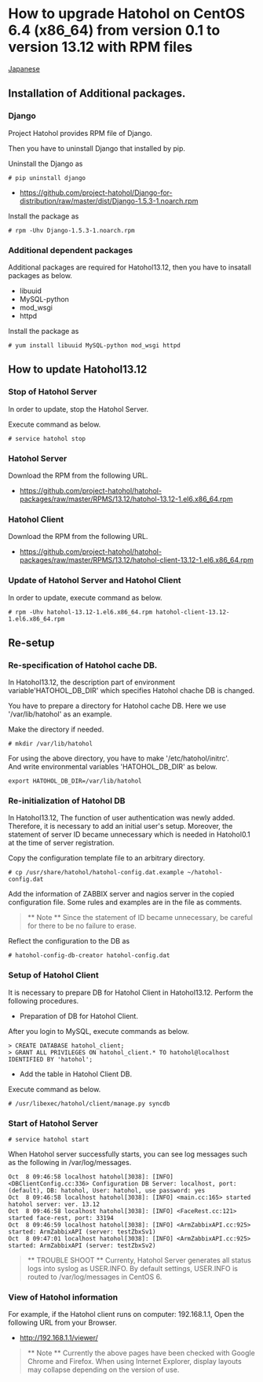 How to upgrade Hatohol on CentOS 6.4 (x86_64) from version 0.1 to version 13.12 with RPM files
=====================================================================
[Japanese](../ja/)

Installation of Additional packages.
-----------------------------------
### Django
Project Hatohol provides RPM file of Django.

Then you have to uninstall Django that installed by pip.

Uninstall the Django as

    # pip uninstall django

- https://github.com/project-hatohol/Django-for-distribution/raw/master/dist/Django-1.5.3-1.noarch.rpm

Install the package as

    # rpm -Uhv Django-1.5.3-1.noarch.rpm

### Additional dependent packages
Additional packages are required for Hatohol13.12, then you have to insatall packages as below.
- libuuid
- MySQL-python
- mod_wsgi
- httpd

Install the package as

    # yum install libuuid MySQL-python mod_wsgi httpd

How to update Hatohol13.12
-------------------------------
### Stop of Hatohol Server
In order to update, stop the Hatohol Server.

Execute command as below.

    # service hatohol stop

### Hatohol Server
Download the RPM from the following URL.

- https://github.com/project-hatohol/hatohol-packages/raw/master/RPMS/13.12/hatohol-13.12-1.el6.x86_64.rpm

### Hatohol Client
Download the RPM from the following URL.

- https://github.com/project-hatohol/hatohol-packages/raw/master/RPMS/13.12/hatohol-client-13.12-1.el6.x86_64.rpm

### Update of Hatohol Server and Hatohol Client
In order to update, execute command as below.

    # rpm -Uhv hatohol-13.12-1.el6.x86_64.rpm hatohol-client-13.12-1.el6.x86_64.rpm

Re-setup
---------------
### Re-specification of Hatohol cache DB.
In Hatohol13.12, the description part of environment variable'HATOHOL_DB_DIR' which specifies Hatohol chache DB is changed.

You have to prepare a directory for Hatohol cache DB. Here we use '/var/lib/hatohol' as an example.

Make the directory if needed.

    # mkdir /var/lib/hatohol

For using the above directory, you have to make '/etc/hatohol/initrc'.    
And write environmental variables 'HATOHOL_DB_DIR' as below.

    export HATOHOL_DB_DIR=/var/lib/hatohol

### Re-initialization of Hatohol DB

In Hatohol13.12, The function of user authentication was newly added.
Therefore, it is necessary to add an initial user's setup.
Moreover, the statement of server ID became unnecessary which is needed in Hatohol0.1 at the time of server registration.  

Copy the configuration template file to an arbitrary directory.

    # cp /usr/share/hatohol/hatohol-config.dat.example ~/hatohol-config.dat

Add the information of ZABBIX server and nagios server in the copied configuration file.
Some rules and examples are in the file as comments.

> ** Note **
> Since the statement of ID became unnecessary, be careful for there to be no failure to erase.

Reflect the configuration to the DB as

    # hatohol-config-db-creator hatohol-config.dat

### Setup of Hatohol Client

It is necessary to prepare DB for Hatohol Client in Hatohol13.12. 
Perform the following procedures.

- Preparation of DB for Hatohol Client.

After you login to MySQL, execute commands as below.

    > CREATE DATABASE hatohol_client;
    > GRANT ALL PRIVILEGES ON hatohol_client.* TO hatohol@localhost IDENTIFIED BY 'hatohol';

- Add the table in Hatohol Client DB.

Execute command as below.

    # /usr/libexec/hatohol/client/manage.py syncdb

### Start of Hatohol Server

    # service hatohol start


When Hatohol server successfully starts, you can see log messages such as the following in /var/log/messages.

    Oct  8 09:46:58 localhost hatohol[3038]: [INFO] <DBClientConfig.cc:336> Configuration DB Server: localhost, port: (default), DB: hatohol, User: hatohol, use password: yes
    Oct  8 09:46:58 localhost hatohol[3038]: [INFO] <main.cc:165> started hatohol server: ver. 13.12
    Oct  8 09:46:58 localhost hatohol[3038]: [INFO] <FaceRest.cc:121> started face-rest, port: 33194
    Oct  8 09:46:59 localhost hatohol[3038]: [INFO] <ArmZabbixAPI.cc:925> started: ArmZabbixAPI (server: testZbxSv1)
    Oct  8 09:47:01 localhost hatohol[3038]: [INFO] <ArmZabbixAPI.cc:925> started: ArmZabbixAPI (server: testZbxSv2)

> ** TROUBLE SHOOT ** Currenty, Hatohol Server generates all status logs into syslog as USER.INFO. By default settings, USER.INFO is routed to /var/log/messages in CentOS 6.

### View of Hatohol information
For example, if the Hatohol client runs on computer: 192.168.1.1,
Open the following URL from your Browser.

- http://192.168.1.1/viewer/

> ** Note **
> Currently the above pages have been checked with Google Chrome and Firefox.
> When using Internet Explorer, display layouts may collapse depending on the version of use.
